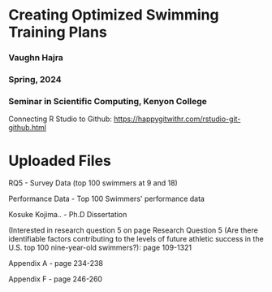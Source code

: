 # Creating Optimized Swimming Training Plans
### Vaughn Hajra
### Spring, 2024
### Seminar in Scientific Computing, Kenyon College

Connecting R Studio to Github:
https://happygitwithr.com/rstudio-git-github.html

# Uploaded Files
RQ5 - Survey Data (top 100 swimmers at 9 and 18)

Performance Data - Top 100 Swimmers' performance data

Kosuke Kojima.. - Ph.D Dissertation

(Interested in research question 5 on page 
    Research Question 5 (Are there identifiable factors contributing to the levels of future athletic success in the U.S.   top 100 nine-year-old swimmers?):  page 109-1321
    
  Appendix A - page 234-238
  
  Appendix F - page 246-260

